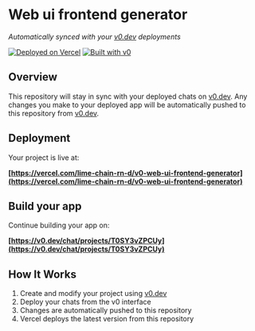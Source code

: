 # Web ui frontend generator

*Automatically synced with your [v0.dev](https://v0.dev) deployments*

[![Deployed on Vercel](https://img.shields.io/badge/Deployed%20on-Vercel-black?style=for-the-badge&logo=vercel)](https://vercel.com/lime-chain-rn-d/v0-web-ui-frontend-generator)
[![Built with v0](https://img.shields.io/badge/Built%20with-v0.dev-black?style=for-the-badge)](https://v0.dev/chat/projects/T0SY3vZPCUy)

## Overview

This repository will stay in sync with your deployed chats on [v0.dev](https://v0.dev).
Any changes you make to your deployed app will be automatically pushed to this repository from [v0.dev](https://v0.dev).

## Deployment

Your project is live at:

**[https://vercel.com/lime-chain-rn-d/v0-web-ui-frontend-generator](https://vercel.com/lime-chain-rn-d/v0-web-ui-frontend-generator)**

## Build your app

Continue building your app on:

**[https://v0.dev/chat/projects/T0SY3vZPCUy](https://v0.dev/chat/projects/T0SY3vZPCUy)**

## How It Works

1. Create and modify your project using [v0.dev](https://v0.dev)
2. Deploy your chats from the v0 interface
3. Changes are automatically pushed to this repository
4. Vercel deploys the latest version from this repository